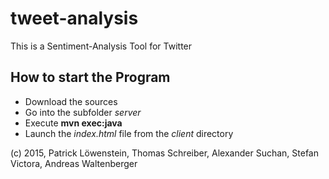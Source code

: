 # tweet-analysis

This is a Sentiment-Analysis Tool for Twitter

How to start the Program
---

- Download the sources
- Go into the subfolder *server*
- Execute **mvn exec:java**
- Launch the *index.html* file from the *client* directory

(c) 2015, Patrick Löwenstein, Thomas Schreiber, Alexander Suchan, Stefan Victora, Andreas Waltenberger

